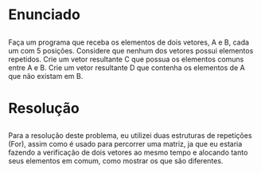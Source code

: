 # Enunciado <h2>

Faça um programa que receba os elementos de dois vetores, A e B, cada um com 5 posições. Considere que nenhum dos vetores possui elementos repetidos.
Crie um vetor resultante C que possua os elementos comuns entre A e B.
Crie um vetor resultante D que contenha os elementos de A que não existam em B.

  
 # Resolução <h2>
  
  Para a resolução deste problema, eu utilizei duas estruturas de repetições (For), assim como é usado para percorrer uma matriz, ja que eu estaria fazendo a verificação de dois vetores ao mesmo tempo e alocando tanto seus elementos em comum, como mostrar os que são diferentes.
